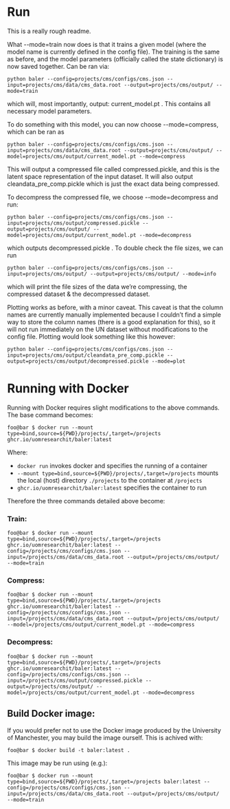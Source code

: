 # Run

This is a really rough readme.

What --mode=train now does is that it trains a given model (where the model name is currently defined in the config file). The training is the same as before, and the model parameters (officially called the state dictionary) is now saved together. Can be ran via:

`python baler --config=projects/cms/configs/cms.json --input=projects/cms/data/cms_data.root --output=projects/cms/output/ --mode=train`

which will, most importantly, output: current_model.pt . This contains all necessary model parameters.

To do something with this model, you can now choose --mode=compress, which can be ran as

`python baler --config=projects/cms/configs/cms.json --input=projects/cms/data/cms_data.root --output=projects/cms/output/ --model=projects/cms/output/current_model.pt --mode=compress`

This will output a compressed file called compressed.pickle, and this is the latent space representation of the input dataset. It will also output cleandata_pre_comp.pickle which is just the exact data being compressed.

To decompress the compressed file, we choose --mode=decompress and run:

`python baler --config=projects/cms/configs/cms.json --input=projects/cms/output/compressed.pickle --output=projects/cms/output/ --model=projects/cms/output/current_model.pt --mode=decompress`

which outputs decompressed.pickle . To double check the file sizes, we can run

`python baler --config=projects/cms/configs/cms.json --input=projects/cms/output/ --output=projects/cms/output/ --mode=info`

which will print the file sizes of the data we’re compressing, the compressed dataset & the decompressed dataset.

Plotting works as before, with a minor caveat. This caveat is that the column names are currently manually implemented because I couldn’t find a simple way to store the column names (there is a good explanation for this), so it will not run immediately on the UN dataset without modifications to the config file. Plotting would look something like this however:

`python baler --config=projects/cms/configs/cms.json --input=projects/cms/output/cleandata_pre_comp.pickle --output=projects/cms/output/decompressed.pickle --mode=plot`

# Running with Docker #

Running with Docker requires slight modifications to the above commands. The base command becomes:

```console
foo@bar $ docker run --mount type=bind,source=${PWD}/projects/,target=/projects ghcr.io/uomresearchit/baler:latest 
```

Where:
  * `docker run` invokes docker and specifies the running of a container
  * `--mount type=bind,source=${PWD}/projects/,target=/projects` mounts the local (host) directory `./projects` to the container at `/projects`
  * `ghcr.io/uomresearchit/baler:latest` specifies the container to run
  
Therefore the three commands detailed above become:

### Train: ###

```console
foo@bar $ docker run --mount type=bind,source=${PWD}/projects/,target=/projects ghcr.io/uomresearchit/baler:latest --config=/projects/cms/configs/cms.json --input=/projects/cms/data/cms_data.root --output=/projects/cms/output/ --mode=train
```

### Compress: ### 
```console
foo@bar $ docker run --mount type=bind,source=${PWD}/projects/,target=/projects ghcr.io/uomresearchit/baler:latest --config=/projects/cms/configs/cms.json --input=/projects/cms/data/cms_data.root --output=/projects/cms/output/ --model=/projects/cms/output/current_model.pt --mode=compress
```

### Decompress: ###
```console
foo@bar $ docker run --mount type=bind,source=${PWD}/projects/,target=/projects ghcr.io/uomresearchit/baler:latest --config=/projects/cms/configs/cms.json --input=/projects/cms/output/compressed.pickle --output=/projects/cms/output/ --model=/projects/cms/output/current_model.pt --mode=decompress
```

## Build Docker image: ##

If you would prefer not to use the Docker image produced by the University of Manchester, you may build the image ourself. This is achived with:

```console
foo@bar $ docker build -t baler:latest .
```

This image may be run using (e.g.):

```console
foo@bar $ docker run --mount type=bind,source=${PWD}/projects/,target=/projects baler:latest --config=/projects/cms/configs/cms.json --input=/projects/cms/data/cms_data.root --output=/projects/cms/output/ --mode=train
```
